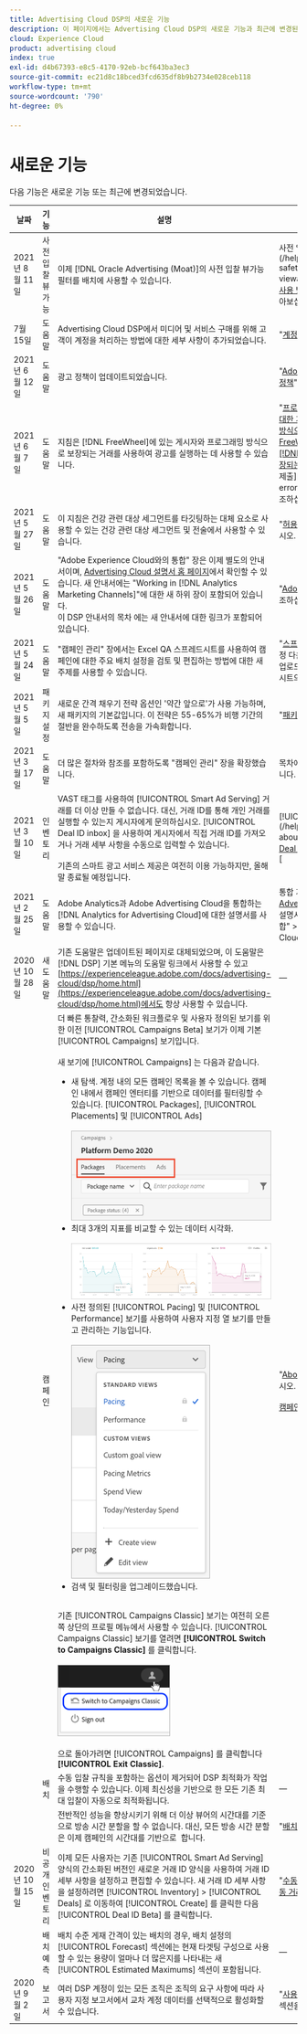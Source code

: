 ```yaml
---
title: Advertising Cloud DSP의 새로운 기능
description: 이 페이지에서는 Advertising Cloud DSP의 새로운 기능과 최근에 변경된 기능에 대해 설명합니다.
cloud: Experience Cloud
product: advertising cloud
index: true
exl-id: d4b67393-e8c5-4170-92eb-bcf643ba3ec3
source-git-commit: ec21d8c18bced3fcd635df8b9b2734e028ceb118
workflow-type: tm+mt
source-wordcount: '790'
ht-degree: 0%

---
```


# 새로운 기능

다음 기능은 새로운 기능 또는 최근에 변경되었습니다.

| 날짜 | 기능 | 설명 | 추가 정보 |
| ---- | ------- | ----------- | -------------------- |
| 2021년 8월 11일 | 사전 입찰 뷰가능 | 이제 [!DNL Oracle Advertising (Moat)]의 사전 입찰 뷰가능 필터를 배치에 사용할 수 있습니다. | 사전 입찰 뷰가능(](/help/dsp/introduction/features/brand-safety-media-quality.md#pre-bid-viewability) 및 &quot;[배치 수준 사전 입찰 필터 및 사용 방법](/help/dsp/optimization/optimization-pre-bid-filters.md)&quot;을 위한 타사 통합에 대해 자세히 알아보십시오.[ |
| 7월 15일 | 도움말 | Advertising Cloud DSP에서 미디어 및 서비스 구매를 위해 고객이 계정을 처리하는 방법에 대한 세부 사항이 추가되었습니다. | &quot;[계정 자금조달](/help/dsp/introduction/billing/account-funding.md)&quot;을 참조하십시오. |
| 2021년 6월 12일 | 도움말 | 광고 정책이 업데이트되었습니다. | &quot;[Adobe Advertising Cloud 광고 요구 사항 정책](/help/policies/ad-requirements-policy.md)&quot;을 참조하십시오. |
| 2021년 6월 7일 | 도움말 | 지침은 [!DNL FreeWheel]에 있는 게시자와 프로그래밍 방식으로 보장되는 거래를 사용하여 광고를 실행하는 데 사용할 수 있습니다. | &quot;[프로그래밍 방식으로 보장되는 거래 설정에 대한 개요 [!DNL FreeWheel]](/help/dsp/inventory/freewheel-overview.md),&quot; &quot;[프로그램 방식으로 보장되는 거래를 위한 광고를 [!DNL FreeWheel]](/help/dsp/inventory/freewheel-submit.md)에 제출,&quot; &quot;[광고 상태 확인 [!DNL Freewheel] 프로그래밍 방식으로 보장되는 거래](/help/dsp/inventory/freewheel-check-status.md)&quot; 및 &quot; [!DNL FreeWheel] 광고 제출](/help/dsp/inventory/freewheel-error-codes.md)에 대한 오류 코드 &quot;[를 참조하십시오.&quot; |
| 2021년 5월 27일 | 도움말 | 이 지침은 건강 관련 대상 세그먼트를 타깃팅하는 대체 요소로 사용할 수 있는 건강 관련 대상 세그먼트 및 전술에서 사용할 수 있습니다. | &quot;[허용 가능한 상태 세그먼트 지침](/help/policies/health-segment-guidelines.md)&quot;을 참조하십시오. |
| 2021년 5월 26일 | 도움말 | &quot;Adobe Experience Cloud와의 통합&quot; 장은 이제 별도의 안내서이며, [Advertising Cloud 설명서 홈 페이지](https://experienceleague.adobe.com/docs/advertising-cloud.html)에서 확인할 수 있습니다. 새 안내서에는 &quot;Working in [!DNL Analytics Marketing Channels]&quot;에 대한 새 하위 장이 포함되어 있습니다.<br>이 DSP 안내서의 목차 에는 새 안내서에 대한 링크가 포함되어 있습니다. | &quot;[Adobe Experience Cloud와의 통합](/help/integrations/home.md)&quot;을 참조하십시오. |
| 2021년 5월 24일 | 도움말 | &quot;캠페인 관리&quot; 장에서는 Excel QA 스프레드시트를 사용하여 캠페인에 대한 주요 배치 설정을 검토 및 편집하는 방법에 대한 새 주제를 사용할 수 있습니다. | &quot;[스프레드시트](/help/dsp/campaign-management/qa/qa-about.md), &quot;[Campaign](/help/dsp/campaign-management/qa/qa-sheet-download.md)에 대한 배치 설정 다운로드,&quot; &quot;[Campaign](/help/dsp/campaign-management/qa/qa-sheet-upload.md)에 대한 배치 설정 업로드 및 다운로드되거나 업로드된 스프레드시트의 &quot;[열 수정 정보](/help/dsp/campaign-management/qa/qa-sheet-columns.md)를 참조하십시오. |
| 2021년 5월 5일 | 패키지 설정 | 새로운 간격 채우기 전략 옵션인 &#39;약간 앞으로&#39;가 사용 가능하며, 새 패키지의 기본값입니다. 이 전략은 55-65%가 비행 기간의 절반을 완수하도록 전송을 가속화합니다. | &quot;[패키지 설정](/help/dsp/campaign-management/packages/package-settings.md)&quot;을 참조하십시오. |
| 2021년 3월 17일 | 도움말 | 더 많은 절차와 참조를 포함하도록 &quot;캠페인 관리&quot; 장을 확장했습니다. | 목차에서 &quot;캠페인 관리&quot; 장 및 하위 섹션을 엽니다. |
| 2021년 3월 10일 | 인벤토리 | VAST 태그를 사용하여 [!UICONTROL Smart Ad Serving] 거래를 더 이상 만들 수 없습니다. 대신, 거래 ID를 통해 개인 거래를 실행할 수 있는지 게시자에게 문의하십시오. [!UICONTROL Deal ID inbox] 을 사용하여 게시자에서 직접 거래 ID를 가져오거나 거래 세부 사항을 수동으로 입력할 수 있습니다.<br><br>기존의 스마트 광고 서비스 제공은 여전히 이용 가능하지만, 올해 말 종료될 예정입니다. | [!UICONTROL Deal ID inbox]](/help/dsp/inventory/deal-id-inbox-about.md)&quot; 및 &quot;[수동으로 [!UICONTROL Deal ID] 세부 정보](/help/dsp/inventory/deal-id-create.md) 만들기&quot; 를 참조하십시오.[ |
| 2021년 2월 25일 | 도움말 | Adobe Analytics과 Adobe Advertising Cloud을 통합하는 [!DNL Analytics for Advertising Cloud]에 대한 설명서를 사용할 수 있습니다. | 통합 개요는 &quot;[개요 [!DNL Analytics for Advertising Cloud]](/help/integrations/analytics/overview.md)&quot;를 참조하십시오. 전체 설명서는 &quot;Adobe Experience Cloud과 통합&quot; > &quot;[!DNL Analytics for Advertising Cloud]&quot;에 있는 장을 참조하십시오. |
| 2020년 10월 28일 | 새 도움말 | 기존 도움말은 업데이트된 페이지로 대체되었으며, 이 도움말은 [!DNL DSP] 기본 메뉴의 도움말 링크에서 사용할 수 있고 [https://experienceleague.adobe.com/docs/advertising-cloud/dsp/home.html](https://experienceleague.adobe.com/docs/advertising-cloud/dsp/home.html)에서도 항상 사용할 수 있습니다. | — |
|  | 캠페인 | 더 빠른 통찰력, 간소화된 워크플로우 및 사용자 정의된 보기를 위한 이전 [!UICONTROL Campaigns Beta] 보기가 이제 기본 [!UICONTROL Campaigns] 보기입니다.<br><br>새 보기에 [!UICONTROL Campaigns] 는 다음과 같습니다.<ul><li>새 탐색. 계정 내의 모든 캠페인 목록을 볼 수 있습니다. 캠페인 내에서 캠페인 엔터티를 기반으로 데이터를 필터링할 수 있습니다. [!UICONTROL Packages], [!UICONTROL Placements] 및 [!UICONTROL Ads]<br><br>![캠페인 엔티티 탭](/help/dsp/assets/campaign-subtabs.png)</li><li>최대 3개의 지표를 비교할 수 있는 데이터 시각화.<br><br>![세 개의 지표에 대한 개별 트렌드 차트](/help/dsp/assets/trend-chart-separate.png)</li><li>사전 정의된 [!UICONTROL Pacing] 및 [!UICONTROL Performance] 보기를 사용하여 사용자 지정 열 보기를 만들고 관리하는 기능입니다.<br><br>![열 보기 선택기](/help/dsp/assets/column-view-selector.png)</li><li>검색 및 필터링을 업그레이드했습니다.</li></ul><br>기존  [!UICONTROL Campaigns Classic] 보기는 여전히 오른쪽 상단의 프로필 메뉴에서 사용할 수 있습니다. [!UICONTROL Campaigns Classic] 보기를 열려면 **[!UICONTROL Switch to Campaigns Classic]** 를 클릭합니다.<br><br>![홈 [!UICONTROL Campaigns Classic]](/help/dsp/assets/switch-campaigns-classic.png)<br><br>으로 돌아가려면  [!UICONTROL Campaigns] 를 클릭합니다  **[!UICONTROL Exit Classic]**. | &quot;[About In-Platform Reports](/help/dsp/campaign-management/reports/campaign-reports-about.md)&quot;을 참조하십시오.<br><br>[캠페인 데이터 보기 정보](/help/dsp/campaign-management/reports/campaign-data-views-about.md)도 참조하십시오. |
|  | 배치 | 수동 입찰 규칙을 포함하는 옵션이 제거되어 DSP 최적화가 작업을 수행할 수 있습니다. 이제 최신성을 기반으로 한 모든 기존 최대 입찰이 자동으로 최적화됩니다. | — |
|  |  | 전반적인 성능을 향상시키기 위해 더 이상 뷰어의 시간대를 기준으로 방송 시간 분할을 할 수 없습니다. 대신, 모든 방송 시간 분할은 이제 캠페인의 시간대를 기반으로 &#x200B; 합니다. | &quot;[배치 설정](/help/dsp/campaign-management/placements/placement-settings.md)&quot;을 참조하십시오. |
| 2020년 10월 15일 | 비공개 인벤토리 | 이제 모든 사용자는 기존 [!UICONTROL Smart Ad Serving] 양식의 간소화된 버전인 새로운 거래 ID 양식을 사용하여 거래 ID 세부 사항을 설정하고 편집할 수 있습니다. 새 거래 ID 세부 사항을 설정하려면 [!UICONTROL Inventory] > [!UICONTROL Deals] 로 이동하여 [!UICONTROL Create] 를 클릭한 다음 [!UICONTROL Deal ID Beta] 를 클릭합니다. | &quot;[수동으로 거래 ID 세부 정보 만들기](/help/dsp/inventory/deal-id-create.md)&quot; 및 &quot;[수동 거래 ID 설정](/help/dsp/inventory/deal-id-settings.md)&quot;을 참조하십시오. |
|  | 배치 예측 | 배치 수준 게재 간격이 있는 배치의 경우, 배치 설정의 [!UICONTROL Forecast] 섹션에는 현재 타겟팅 구성으로 사용할 수 있는 용량이 얼마나 더 많은지를 나타내는 새 [!UICONTROL Estimated Maximums] 섹션이 포함됩니다. | — |
| 2020년 9월 2일 | 보고서 | 여러 DSP 계정이 있는 모든 조직은 조직의 요구 사항에 따라 사용자 지정 보고서에서 교차 계정 데이터를 선택적으로 활성화할 수 있습니다. | &quot;[사용자 지정 보고서 정보](/help/dsp/reports/report-about.md#cross-account-reporting)에서 &quot;계정 간 보고&quot; 섹션을 참조하십시오. |
